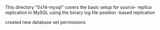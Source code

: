 This directory "0x14-mysql" covers the basic setup for source- replica replication in MySQL using the binary log file position -based replication

created new database
set permissions
